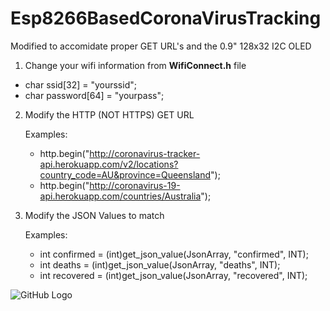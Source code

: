 # Esp8266BasedCoronaVirusTracking
<p>

Modified to accomidate proper GET URL's and the 0.9" 128x32 I2C OLED


 1. Change your wifi information from **WifiConnect.h** file

   * char ssid[32] = "yourssid";
   * char password[64] = "yourpass";

 2. Modify the HTTP (NOT HTTPS) GET URL
 
    Examples:
    * http.begin("http://coronavirus-tracker-api.herokuapp.com/v2/locations?country_code=AU&province=Queensland");
    * http.begin("http://coronavirus-19-api.herokuapp.com/countries/Australia");
    
 3. Modify the JSON Values to match
 
    Examples:
    * int confirmed = (int)get_json_value(JsonArray, "confirmed", INT);
    * int deaths = (int)get_json_value(JsonArray, "deaths", INT);
    * int recovered = (int)get_json_value(JsonArray, "recovered", INT);
   


![GitHub Logo](https://i.imgur.com/uCq3Y1m.jpg)  
   
  
  


